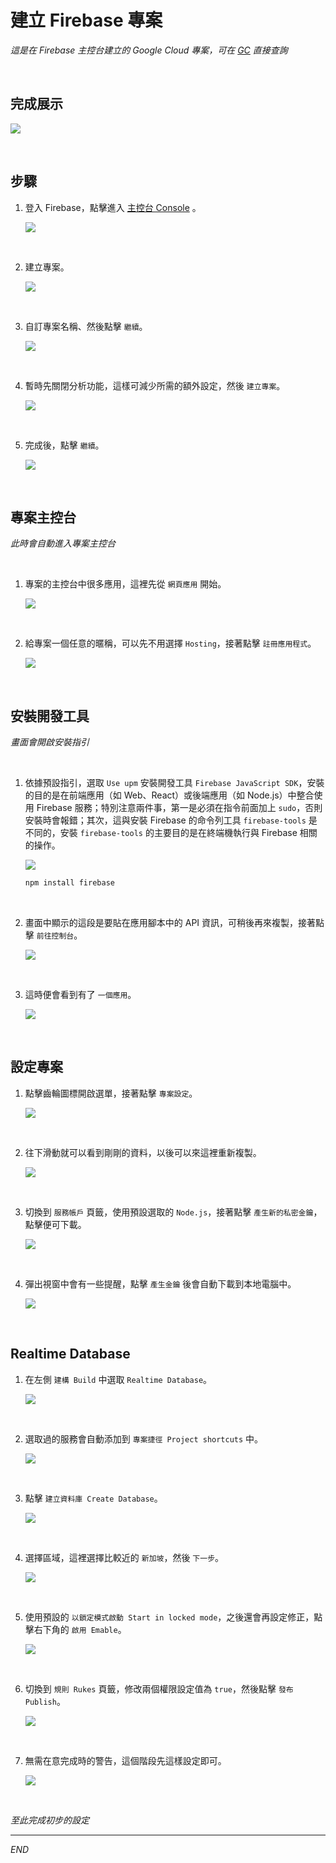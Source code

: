 # 建立 Firebase 專案

_這是在 Firebase 主控台建立的 Google Cloud 專案，可在 [GC](https://cloud.google.com/free?utm_source=google&utm_medium=cpc&utm_campaign=japac-TW-all-zh-dr-BKWS-all-core-trial-EXA-dr-1605216&utm_content=text-ad-none-none-DEV_c-CRE_644095273672-ADGP_Hybrid%20%7C%20BKWS%20-%20EXA%20%7C%20Txt%20~%20GCP_General_core%20brand_main-KWID_43700074766895895-aud-970366092687%3Akwd-6458750523&userloc_9040379-network_g&utm_term=KW_google%20cloud&gad_source=1&gclid=CjwKCAjw7oeqBhBwEiwALyHLM6yxfxy1e1fy44bdmMAbPSBu1sJLtWigFGMS-Ye12HF5FwfpLtxOgBoCfAUQAvD_BwE&gclsrc=aw.ds&hl=zh-tw) 直接查詢_

<br>

## 完成展示

![](images/img_34.png)

<br>

## 步驟

1. 登入 Firebase，點擊進入 [主控台 Console](https://console.firebase.google.com/) 。

    ![](images/img_37.png)   

<br>

2. 建立專案。

    ![](images/img_01.png)

<br>

3. 自訂專案名稱、然後點擊 `繼續`。

    ![](images/img_02.png)

<br>

4. 暫時先關閉分析功能，這樣可減少所需的額外設定，然後 `建立專案`。

    ![](images/img_03.png)

<br>

5. 完成後，點擊 `繼續`。

    ![](images/img_04.png)

<br>

## 專案主控台

_此時會自動進入專案主控台_

<br>

1. 專案的主控台中很多應用，這裡先從 `網頁應用` 開始。

    ![](images/img_05.png)

<br>

2. 給專案一個任意的暱稱，可以先不用選擇 `Hosting`，接著點擊 `註冊應用程式`。

    ![](images/img_06.png)

<br>

## 安裝開發工具

_畫面會開啟安裝指引_

<br>

1. 依據預設指引，選取 `Use upm` 安裝開發工具 `Firebase JavaScript SDK`，安裝的目的是在前端應用（如 Web、React）或後端應用（如 Node.js）中整合使用 Firebase 服務；特別注意兩件事，第一是必須在指令前面加上 `sudo`，否則安裝時會報錯；其次，這與安裝 Firebase 的命令列工具 `firebase-tools` 是不同的，安裝 `firebase-tools` 的主要目的是在終端機執行與 Firebase 相關的操作。

    ![](images/img_07.png)

    ```bash
    npm install firebase
    ```

<br>

2. 畫面中顯示的這段是要貼在應用腳本中的 API 資訊，可稍後再來複製，接著點擊 `前往控制台`。

    ![](images/img_08.png)

<br>

3. 這時便會看到有了 `一個應用`。

    ![](images/img_09.png)

<br>

## 設定專案

1. 點擊齒輪圖標開啟選單，接著點擊 `專案設定`。

    ![](images/img_10.png)

<br>

2. 往下滑動就可以看到剛剛的資料，以後可以來這裡重新複製。

    ![](images/img_11.png)

<br>

3. 切換到 `服務帳戶` 頁籤，使用預設選取的 `Node.js`，接著點擊 `產生新的私密金鑰`，點擊便可下載。

    ![](images/img_12.png)

<br>

4. 彈出視窗中會有一些提醒，點擊 `產生金鑰` 後會自動下載到本地電腦中。

    ![](images/img_13.png)

<br>

## Realtime Database

1. 在左側 `建構 Build` 中選取 `Realtime Database`。

    ![](images/img_14.png)

<br>

2. 選取過的服務會自動添加到 `專案捷徑 Project shortcuts` 中。

    ![](images/img_15.png)

<br>

3. 點擊 `建立資料庫 Create Database`。

    ![](images/img_16.png)

<br>

4. 選擇區域，這裡選擇比較近的 `新加坡`，然後 `下一步`。

    ![](images/img_17.png)

<br>

5. 使用預設的 `以鎖定模式啟動 Start in locked mode`，之後還會再設定修正，點擊右下角的 `啟用 Emable`。

    ![](images/img_18.png)

<br>

6. 切換到 `規則 Rukes` 頁籤，修改兩個權限設定值為 `true`，然後點擊 `發布 Publish`。

    ![](images/img_19.png)

<br>

7. 無需在意完成時的警告，這個階段先這樣設定即可。

    ![](images/img_20.png)

<br>

_至此完成初步的設定_

___

_END_